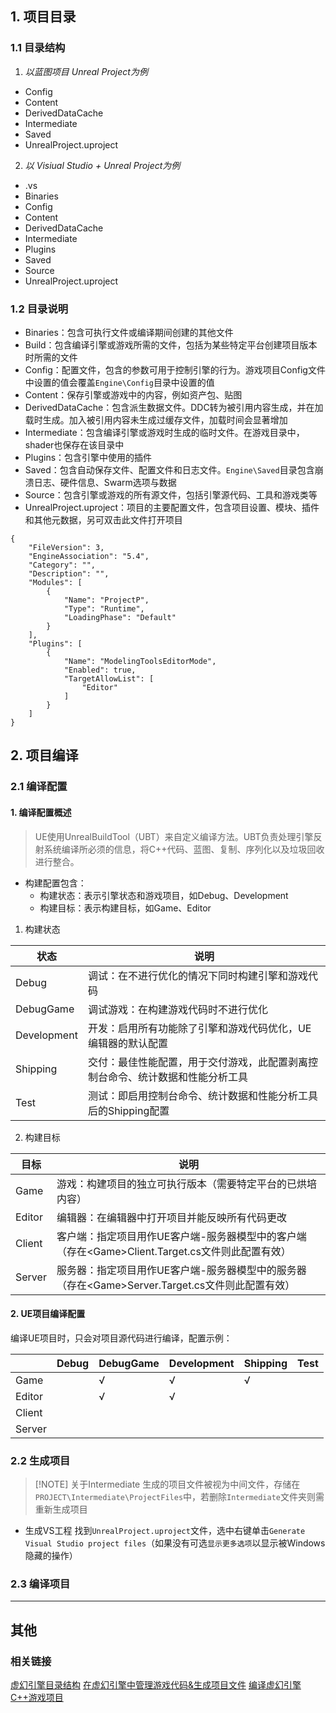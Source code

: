 ## 1. 项目目录
### 1.1 目录结构
1. *以蓝图项目 Unreal Project为例*
- Config
- Content
- DerivedDataCache
- Intermediate
- Saved
- UnrealProject.uproject

2. *以 Visiual Studio + Unreal Project为例*
- .vs
- Binaries
- Config
- Content
- DerivedDataCache
- Intermediate
- Plugins
- Saved
- Source
- UnrealProject.uproject

### 1.2 目录说明
- Binaries：包含可执行文件或编译期间创建的其他文件
- Build：包含编译引擎或游戏所需的文件，包括为某些特定平台创建项目版本时所需的文件
- Config：配置文件，包含的参数可用于控制引擎的行为。游戏项目Config文件中设置的值会覆盖`Engine\Config`目录中设置的值
- Content：保存引擎或游戏中的内容，例如资产包、贴图
- DerivedDataCache：包含派生数据文件。DDC转为被引用内容生成，并在加载时生成。加入被引用内容未生成过缓存文件，加载时间会显著增加
- Intermediate：包含编译引擎或游戏时生成的临时文件。在游戏目录中，shader也保存在该目录中
- Plugins：包含引擎中使用的插件
- Saved：包含自动保存文件、配置文件和日志文件。`Engine\Saved`目录包含崩溃日志、硬件信息、Swarm选项与数据
- Source：包含引擎或游戏的所有源文件，包括引擎源代码、工具和游戏类等
- UnrealProject.uproject：项目的主要配置文件，包含项目设置、模块、插件和其他元数据，另可双击此文件打开项目
```uproject
{
	"FileVersion": 3,
	"EngineAssociation": "5.4",
	"Category": "",
	"Description": "",
	"Modules": [
		{
			"Name": "ProjectP",
			"Type": "Runtime",
			"LoadingPhase": "Default"
		}
	],
	"Plugins": [
		{
			"Name": "ModelingToolsEditorMode",
			"Enabled": true,
			"TargetAllowList": [
				"Editor"
			]
		}
	]
}
```


## 2. 项目编译

### 2.1 编译配置
#### 1. 编译配置概述
>UE使用UnrealBuildTool（UBT）来自定义编译方法。UBT负责处理引擎反射系统编译所必须的信息，将C++代码、蓝图、复制、序列化以及垃圾回收进行整合。

- 构建配置包含：
	- 构建状态：表示引擎状态和游戏项目，如Debug、Development
	- 构建目标：表示构建目标，如Game、Editor

1. 构建状态

| 状态          | 说明                                      |
| ----------- | --------------------------------------- |
| Debug       | 调试：在不进行优化的情况下同时构建引擎和游戏代码                |
| DebugGame   | 调试游戏：在构建游戏代码时不进行优化                      |
| Development | 开发：启用所有功能除了引擎和游戏代码优化，UE编辑器的默认配置         |
| Shipping    | 交付：最佳性能配置，用于交付游戏，此配置剥离控制台命令、统计数据和性能分析工具 |
| Test        | 测试：即启用控制台命令、统计数据和性能分析工具后的Shipping配置     |


2. 构建目标

| 目标     | 说明                                                             |
| ------ | -------------------------------------------------------------- |
| Game   | 游戏：构建项目的独立可执行版本（需要特定平台的已烘培内容）                                  |
| Editor | 编辑器：在编辑器中打开项目并能反映所有代码更改                                        |
| Client | 客户端：指定项目用作UE客户端-服务器模型中的客户端（存在\<Game\>Client.Target.cs文件则此配置有效） |
| Server | 服务器：指定项目用作UE客户端-服务器模型中的服务器（存在\<Game\>Server.Target.cs文件则此配置有效） |

#### 2. UE项目编译配置
编译UE项目时，只会对项目源代码进行编译，配置示例：

|        | Debug | DebugGame | Development | Shipping | Test |
| ------ | ----- | --------- | ----------- | -------- | ---- |
| Game   |       | √         | √           | √        |      |
| Editor |       | √         | √           |          |      |
| Client |       |           |             |          |      |
| Server |       |           |             |          |      |

### 2.2 生成项目

> [!NOTE] 关于Intermediate
> 生成的项目文件被视为中间文件，存储在`PROJECT\Intermediate\ProjectFiles`中，若删除`Intermediate`文件夹则需重新生成项目

- 生成VS工程
找到`UnrealProject.uproject`文件，选中右键单击`Generate Visual Studio project files`（如果没有可选`显示更多选项`以显示被Windows隐藏的操作）

### 2.3 编译项目

---
## 其他
### 相关链接
[虚幻引擎目录结构](https://dev.epicgames.com/documentation/zh-cn/unreal-engine/unreal-engine-directory-structure)
[在虚幻引擎中管理游戏代码&生成项目文件](https://dev.epicgames.com/documentation/zh-cn/unreal-engine/managing-game-code-in-unreal-engine)
[编译虚幻引擎C++游戏项目](https://dev.epicgames.com/documentation/zh-cn/unreal-engine/compiling-game-projects-in-unreal-engine-using-cplusplus)


